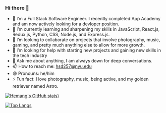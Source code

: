 ### Hi there 👋


- 🔭 I’m a Full Stack Software Engineer. I recently completed App Academy and am now actively looking for a devloper position.
- 🌱 I’m currently learning and sharpening my skills in JavaScript, React.js, Redux.js, Python, CSS, Node.js, and Express.js.
- 👯 I’m looking to collaborate on projects that involve photography, music, gaming, and pretty much anything else to allow for more growth.
- 🤔 I’m looking for help with starting new projects and gaining new skills in the tech industry
- 💬 Ask me about anything, I am always down for deep conversations. 
- 📫 How to reach me: hsd257@nyu.edu
- 😄 Pronouns: he/him
- ⚡ Fun fact: I love photography, music, being active, and my golden retriever named Astro.

[![Hemang's GitHub stats](https://github-readme-stats.vercel.app/api?username=hemangdesai42&count_private=true&show_icons=true&theme=radical))](https://github.com/hemangdesai42/github-readme-stats)


[![Top Langs](https://github-readme-stats.vercel.app/api/top-langs/?username=hemangdesai42&layout=compact&theme=radical)](https://github.com/hemangdesai42/github-readme-stats)
